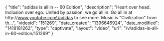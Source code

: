 {
    "title": "adidas is all in -- 60 Edition",
    "description": "Heart over head. Inclusion over ego. United by passion, we go all in. Go all in at http:\/\/www.youtube.com\/adidas to see more. Music is \"Civilization\" from th...",
    "videoid": "151269",
    "date_created": "1396646924",
    "date_modified": "1418181262",
    "type": "captivate",
    "layout": "video",
    "url": "\/v\/adidas-is-all-in-60-edition\/151269"
}
